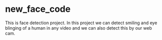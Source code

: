 # new_face_code
This is face detection project. In this project we can detect smiling and eye blinging of a human in  any video and we can also detect this by our web cam.
